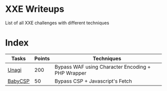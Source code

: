 # XXE Writeups

List of all XXE challenges with different techniques

# Index

| Tasks                   | Points |Techniques|
|------------------------|--------|--------|
|[Unagi](csaw-unagi-web-200.md)|200|Bypass WAF using Character Encoding + PHP Wrapper|
|[BabyCSP](csaw-babycsp-web-50.md)|50|Bypass CSP + Javascript's Fetch|

